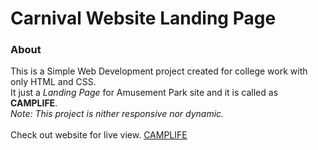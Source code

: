 # Carnival Website Landing Page
### About
This is a Simple Web Development project created for college work with only HTML and CSS.<br>
It just a *Landing Page* for Amusement Park site and it is called as **CAMPLIFE**.<br>
*Note: This project is nither responsive nor dynamic.* <br><br>
Check out website for live view. [CAMPLIFE](https://hetshah23.github.io/Amusement-Park-Website/)
